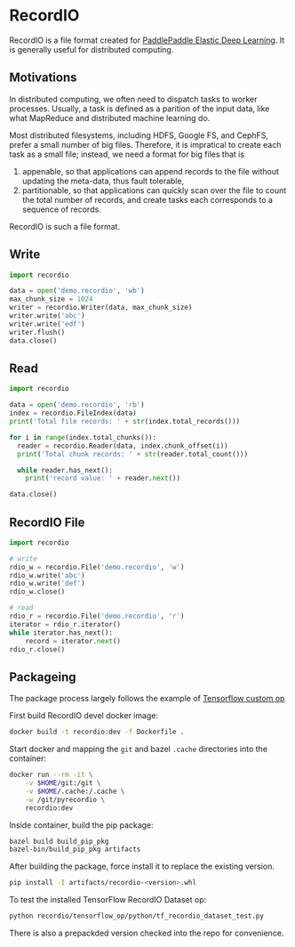 # RecordIO

RecordIO is a file format created for [PaddlePaddle Elastic Deep Learning](https://kubernetes.io/blog/2017/12/paddle-paddle-fluid-elastic-learning/).  It is generally useful for distributed computing.

## Motivations

In distributed computing, we often need to dispatch tasks to worker processes.  Usually, a task is defined as a parition of the input data, like what MapReduce and distributed machine learning do.

Most distributed filesystems, including HDFS, Google FS, and CephFS, prefer a small number of big files.  Therefore, it is impratical to create each task as a small file; instead, we need a format for big files that is

1. appenable, so that applications can append records to the file without updating the meta-data, thus fault tolerable,
2. partitionable, so that applications can quickly scan over the file to count the total number of records, and create tasks each corresponds to a sequence of records.

RecordIO is such a file format.

## Write 

```python
import recordio

data = open('demo.recordio', 'wb')
max_chunk_size = 1024
writer = recordio.Writer(data, max_chunk_size)
writer.write('abc')
writer.write('edf')
writer.flush()
data.close()
```

## Read

```python
import recordio

data = open('demo.recordio', 'rb')   
index = recordio.FileIndex(data)
print('Total file records: ' + str(index.total_records()))

for i in range(index.total_chunks()):
  reader = recordio.Reader(data, index.chunk_offset(i))
  print('Total chunk records: ' + str(reader.total_count()))

  while reader.has_next():
    print('record value: ' + reader.next())

data.close()
```

## RecordIO File
```python
import recordio

# write
rdio_w = recordio.File('demo.recordio', 'w')
rdio_w.write('abc')
rdio_w.write('def')
rdio_w.close()

# read
rdio_r = recordio.File('demo.recordio', 'r')
iterator = rdio_r.iterator()       
while iterator.has_next():
    record = iterator.next()
rdio_r.close()
```

## Packageing
The package process largely follows the example of [Tensorflow custom op](https://github.com/tensorflow/custom-op)

First build RecordIO devel docker image:
```bash
docker build -t recordio:dev -f Dockerfile .
```

Start docker and mapping the `git` and bazel `.cache` directories into the container:
```bash
docker run --rm -it \
    -v $HOME/git:/git \
    -v $HOME/.cache:/.cache \
    -w /git/pyrecordio \
    recordio:dev
```
Inside container, build the pip package:
```bash
bazel build build_pip_pkg 
bazel-bin/build_pip_pkg artifacts
```

After building the package, force install it to replace the existing version.
```bash
pip install -I artifacts/recordio-<version>.whl
```

To test the installed TensorFlow RecordIO Dataset op:
```bash
python recordio/tensorflow_op/python/tf_recordio_dataset_test.py
```

There is also a prepackded version checked into the repo for convenience.
